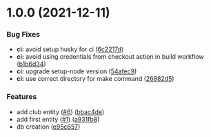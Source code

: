 # 1.0.0 (2021-12-11)


### Bug Fixes

* **ci:** avoid setup husky for ci ([6c2217d](https://github.com/Thomgrus/judoclub/commit/6c2217de4c09cd542d181c10ba251d43e8b3f79f))
* **ci:** avoid using credentials from checkout action in build workflow ([b1b6d34](https://github.com/Thomgrus/judoclub/commit/b1b6d34973dd91d2ddef690173ffcb22f4375d0f))
* **ci:** upgrade setup-node version ([54afec9](https://github.com/Thomgrus/judoclub/commit/54afec9e98e949332cb15efcd9259f629effdf4c))
* **ci:** use correct directory for make command ([26882d5](https://github.com/Thomgrus/judoclub/commit/26882d5c6ba86db09c1599f4b8112fc5348cebe7))


### Features

* add club entity ([#6](https://github.com/Thomgrus/judoclub/issues/6)) ([bbac4de](https://github.com/Thomgrus/judoclub/commit/bbac4de822863ec24063cf1ed1e8c3b17ef5b29d))
* add first entity ([#1](https://github.com/Thomgrus/judoclub/issues/1)) ([a931fb8](https://github.com/Thomgrus/judoclub/commit/a931fb84c8190fe77fae3bdf52565cc98951ad12))
* db creation ([e95c657](https://github.com/Thomgrus/judoclub/commit/e95c65743ae96cd83f3b17542a100c780d6359fb))
